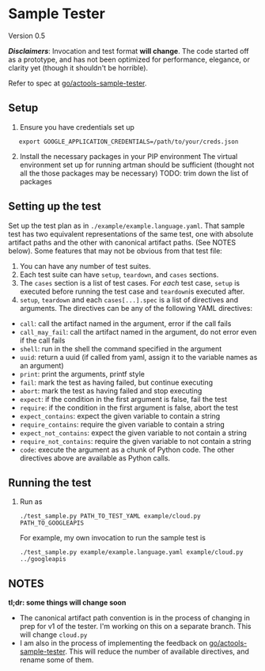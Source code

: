 # Sample Tester

Version 0.5


**_Disclaimers_**: Invocation and test format **will change**. The code started off as a prototype, and has not been optimized for performance, elegance, or clarity yet (though it shouldn't be horrible).

Refer to spec at [go/actools-sample-tester](go/actools-sample-tester).

## Setup
1. Ensure you have credentials set up

```shell
   export GOOGLE_APPLICATION_CREDENTIALS=/path/to/your/creds.json
```
   
2. Install the necessary packages in your PIP environment
   The virtual environment set up for running artman should be sufficient (thought not all the those packages may be necessary)
   TODO: trim down the list of packages

## Setting up the test
Set up the test plan as in `./example/example.language.yaml`. That sample test has two equivalent representations of the same test, one with absolute artifact paths and the other with canonical artifact paths. (See NOTES below). Some features that may not be obvious from that test file:

1. You can have any number of test suites.
2. Each test suite can have `setup`, `teardown`, and `cases` sections.
3. The `cases` section is a list of test cases. For _each_ test case, `setup` is executed before running the test case and `teardown`is executed after.
4. `setup`, `teardown` and each `cases[...].spec` is a list of directives and arguments. The directives can be any of the following YAML directives:
  - `call`: call the artifact named in the argument, error if the call fails
  - `call_may_fail`: call the artifact named in the argument, do not error even if the call fails
  - `shell`: run in the shell the command specified in the argument
  - `uuid`: return a uuid (if called from yaml, assign it to the variable names as an argument)
  - `print`: print the arguments, printf style
  - `fail`: mark the test as having failed, but continue executing
  - `abort`: mark the test as having failed and stop executing
  - `expect`: if the condition in the first argument is false, fail the test
  - `require`: if the condition in the first argument is false, abort the test
  - `expect_contains`: expect the given variable to contain a string
  - `require_contains`: require the given variable to contain a string
  - `expect_not_contains`: expect the given variable to not contain a string
  - `require_not_contains`: require the given variable to not contain a string
  - `code`: execute the argument as a chunk of Python code. The other directives above are available as Python calls.


## Running the test
1. Run as

   ```shell
   ./test_sample.py PATH_TO_TEST_YAML example/cloud.py PATH_TO_GOOGLEAPIS
   ```
   
   For example, my own invocation to run the sample test is
   
   ```
   ./test_sample.py example/example.language.yaml example/cloud.py ../googleapis
   ```
   

    
## NOTES

**tl;dr: some things will change soon**

* The canonical artifact path convention is in the process of changing in prep for v1 of the tester. I'm working on this on a separate branch. This will change `cloud.py`
* I am also in the process of implementing the feedback on [go/actools-sample-tester](go/actools-sample-tester). This will reduce the number of available directives, and rename some of them.
